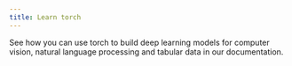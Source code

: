 ```yaml
---
title: Learn torch
---
```


See how you can use torch to build deep learning models for computer vision,
natural language processing and tabular data in our documentation. 
   
